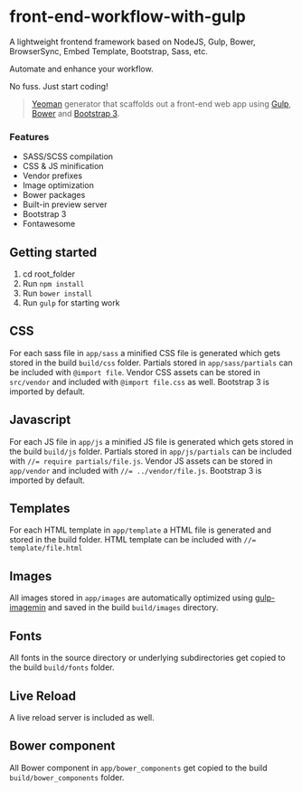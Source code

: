 # front-end-workflow-with-gulp
A lightweight frontend framework based on NodeJS, Gulp, Bower, BrowserSync, Embed Template, Bootstrap, Sass, etc.

Automate and enhance your workflow.

No fuss. Just start coding!

> [Yeoman](http://yeoman.io) generator that scaffolds out a front-end web app using [Gulp](http://gulpjs.com/), [Bower](http://bower.io/) and [Bootstrap 3](http://getbootstrap.com/).

### Features

* SASS/SCSS compilation
* CSS & JS minification
* Vendor prefixes
* Image optimization
* Bower packages
* Built-in preview server
* Bootstrap 3
* Fontawesome

## Getting started

1. cd root_folder
2. Run `npm install`
3. Run `bower install`
4. Run `gulp` for starting work

## CSS

For each sass file in `app/sass` a minified CSS file is generated which gets stored in the build `build/css` folder. Partials stored in `app/sass/partials` can be included with `@import file`. Vendor CSS assets can be stored in `src/vendor` and included with `@import file.css` as well. Bootstrap 3 is imported by default.

## Javascript

For each JS file in `app/js` a minified JS file is generated which gets stored in the build `build/js` folder. Partials stored in `app/js/partials` can be included with `//= require partials/file.js`. Vendor JS assets can be stored in `app/vendor` and included with `//= ../vendor/file.js`. Bootstrap 3 is imported by default.

## Templates

For each HTML template in `app/template` a HTML file is generated and stored in the build folder. HTML template can be included with `//= template/file.html`

## Images

All images stored in `app/images` are automatically optimized using [gulp-imagemin](https://www.npmjs.org/package/gulp-imagemin) and saved in the build `build/images` directory.

## Fonts

All fonts in the source directory or underlying subdirectories get copied to the build `build/fonts` folder.

## Live Reload

A live reload server is included as well.

## Bower component

All Bower component in `app/bower_components` get copied to the build `build/bower_components` folder.

